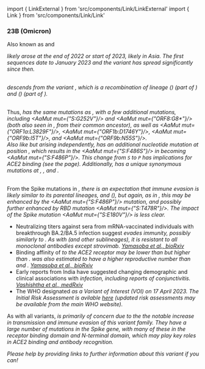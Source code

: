 import { LinkExternal } from 'src/components/Link/LinkExternal'
import { Link } from 'src/components/Link/Link'




<MdxContent filepath="VoCHeader.md'" />

### 23B (Omicron)
Also known as <Lin name="XBB.1.16" /> and <Who name="Omicron" />

<MdxContent filepath="OmicronHeader.md'" />

<Var name="23B (Omicron)"/> likely arose at the end of 2022 or start of 2023, likely in Asia. The first sequences date to January 2023 and the variant has spread significantly since then.
<br/><br/>

<Var name="23B (Omicron)" prefix=""/> descends from the variant <Var name="22F (Omicron)" prefix=""/>, which is a recombination of lineage <Lin name="BJ.1"/> (<Lin name="BA.2.10.1.1"/>) (part of <Var name="21L (Omicron)" prefix=""/>) and <Lin name="BM.1.1.1"/> (<Lin name="BA.2.75.3.1.1.1"/>) (part of <Var name="22D (Omicron)" prefix=""/>).
<br/>
<br/>

Thus, <Var name="23B (Omicron)" prefix=""/> has the same mutations as <Var name="22F (Omicron)" prefix=""/>, with a few additional mutations, including <AaMut mut={"S:G252V"}/> and <AaMut mut={"ORF8:G8*"}/> (both also seen in <Var name="23A (Omicron)" prefix=""/>, from their common ancestor), as well as <AaMut mut={"ORF1a:L3829F"}/>, <AaMut mut={"ORF1b:D1746Y"}/>, <AaMut mut={"ORF9b:I5T"}/>, and <AaMut mut={"ORF9b:N55S"}/>.
<br/>
Also like <Var name="23A (Omicron)" prefix=""/> but arising independently, <Var name="23B (Omicron)" prefix=""/> has an additional nucleotide mutation at position <NucMut mut="T23018C" />, which results in the <AaMut mut={"S:F486S"}/> in <Var name="22F (Omicron)" prefix=""/> becoming <AaMut mut={"S:F486P"}/>. This change from <code>S</code> to <code>P</code> has implications for ACE2 binding (see the <Var name="23A (Omicron)" prefix=""/> page). Additionally, <Var name="23B (Omicron)" prefix=""/> has a unique synonymous mutations at <NucMut mut="T12730A" />, <NucMut mut="A14856G" />, and <NucMut mut="C29386T" />.
<br/>
<br/>

From the Spike mutations in <Var name="23B (Omicron)" prefix=""/>, there is an expectation that immune evasion is likely similar to its parental lineages, <Lin name="XBB.1"/> and <Var name="22F (Omicron)" prefix=""/> (<Lin name="XBB"/>), but again, as in <Var name="23A (Omicron)" prefix=""/>, this may be enhanced by the <AaMut mut={"S:F486P"}/> mutation, and possibly further enhanced by RBD mutation <AaMut mut={"S:T478R"}/>. The impact of the Spike mutation <AaMut mut={"S:E180V"}/> is less clear.

- Neutralizing titers against sera from mRNA-vaccinated individuals with breakthrough BA.2/BA.5 infection suggest <Var name="23B (Omicron)" prefix=""/> evades immunity, possibly similarly to <Var name="23A (Omicron)" prefix=""/>. As with <Var name="23A (Omicron)" prefix=""/> (and other <Var name="22F (Omicron)" prefix=""/> sublineages), it is resistant to all monoclonal antibodies except strovimab. [Yamasoba et al., bioRxiv](https://www.biorxiv.org/content/10.1101/2023.04.06.535883v3)
- Binding affinity of <Var name="23B (Omicron)" prefix=""/> to the ACE2 receptor may be lower than <Var name="23A (Omicron)" prefix=""/> but higher than <Lin name="XBB.1" />. <Var name="23B (Omicron)" prefix=""/> was also estimated to have a higher reproductive number than <Var name="23A (Omicron)" prefix=""/> and <Lin name="XBB.1" />. [Yamasoba et al., bioRxiv](https://www.biorxiv.org/content/10.1101/2023.04.06.535883v3)
- Early reports from India have suggested changing demographic and clinical associations with <Var name="23B (Omicron)" prefix=""/> infection, including reports of conjunctivitis. [Vashishtha et al., medRxiv](https://www.medrxiv.org/content/10.1101/2023.04.18.23288715v1)
- The WHO designated <Var name="23B (Omicron)" prefix=""/> as a Variant of Interest (VOI) on 17 April 2023. The Initial Risk Assessment is avilable [here](https://www.who.int/docs/default-source/coronaviruse/21042023xbb.1.16ra-v2.pdf?sfvrsn=84577350_1) (updated risk assessments may be available from the main WHO website).

As with all <Who name="Omicron" /> variants, <Var name="23B (Omicron)" prefix=""/> is primarily of concern due to the the notable increase in transmission and immune evasion of this variant family. They have a large number of mutations in the Spike gene, with many of these in the receptor binding domain and N-terminal domain, which may play key roles in ACE2 binding and antibody recognition.

_Please help by providing links to further information about this variant if you can!_




